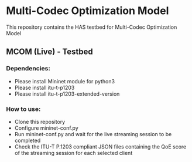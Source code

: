 # Multi-Codec Optimization Model
This repository contains the HAS testbed for Multi-Codec Optimization Model
## MCOM (Live) - Testbed
### Dependencies:
- Please install Mininet module for python3
- Please install itu-t-p1203
- Please install itu-t-p1203-extended-version
### How to use:
- Clone this repository
- Configure mininet-conf.py
- Run mininet-conf.py and wait for the live streaming session to be completed
- Check the ITU-T P.1203 compliant JSON files containing the QoE score of the streaming session for each selected client
